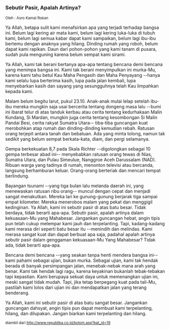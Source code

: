 ### Sebutir Pasir, Apalah Artinya?

<small>Oleh : Asro Kamal Rokan</small>

<p>Ya Allah, betapa sulit kami menafsirkan apa yang terjadi terhadap bangsa ini. Belum lagi kering air mata kami, belum lagi kering luka-luka di tubuh kami, belum lagi semua kabar dapat kami sampaikan, belum lagi ibu-ibu bertemu dengan anaknya yang hilang. Dinding rumah yang roboh, belum dapat kami rapikan. Daun dari pohon-pohon yang kami tanam di pusara, sudah pula menguning karena belum sempat kami sirami.</p>

<p>Ya Allah, kami tak berani bertanya apa-apa tentang bencana demi bencana yang menimpa bangsa ini. Kami tak berani menyimpulkan ini murka-Mu, karena kami tahu betul Kau Maha Pengasih dan Maha Penyayang --hanya kami selalu lupa berterima kasih, lupa pada jalan kembali, lupa menyebarkan kasih dan sayang yang sesungguhnya telah Kau limpahkan kepada kami.</p>

<p>Malam belum begitu larut, pukul 23.10. Anak-anak mulai lelap setelah ibu-ibu mereka mungkin saja usai bercerita tentang dongeng masa lalu --bumi ini ibarat telur di atas tanduk kerbau atau cerita tentang kedurhakaan Malin Kundang, Si Mardan, mungkin juga cerita tentang kesombongan Si Malin Pandai Besi, cerita rakyat Sumatra Utara-- tiba-tiba guncangan kuat merobohkan atap rumah dan dinding-dinding kemudian rebah. Ratusan orang terjepit antara tanah dan bebatuan. Ada yang minta tolong, namun tak sedikit yang belum sempat berkata-kata, diam, dan pergi selamanya.</p>

<p>Gempa berkekuatan 8,7 pada Skala Richter --digolongkan sebagai 10 gempa terbesar abad ini-- menyebabkan ratusan orang tewas di Nias, Sumatra Utara, dan Pulau Simeulue, Nanggroe Aceh Darussalam (NAD). Ribuan warga yang tadinya di rumah, menonton televisi atau bercanda, langsung berhamburan keluar. Orang-orang berteriak dan mencari tempat berlindung.</p>

<p>Bayangan tsunami --yang tiga bulan lalu melanda daerah ini, yang menewaskan ratusan ribu orang-- muncul dengan cepat dan menjadi sangat menakutkan. Mereka lari ke gunung-gunung berjarak tiga sampai empat kilometer. Mereka menerobos malam yang pekat dan menggigil kedinginan. Ya Allah, kami ini sebutir pasir di atas batu besar. Tidak berdaya, tidak berarti apa-apa. Sebutir pasir, apalah artinya dalam kekuasaan-Mu yang Mahabesar. Jangankan guncangan hebat, angin tipis pun telah cukup melempar kami jauh dan terpelanting. Tapi, kadang-kadang kami merasa diri seperti batu besar itu --menindih dan melindas. Kami merasa sangat kuat dan dapat berbuat apa saja, padahal apalah artinya sebutir pasir dalam genggaman kekuasaan-Mu Yang Mahabesar? Tidak ada, tidak berarti apa-apa.</p>

<p>Bencana demi bencana --yang seakan tanpa henti mendera bangsa ini-- kami pahami sebagai ujian, bukan murka. Sebagai ujian, kami tak hendak berada di banyak persimpangan jalan, menebak-nebak mana arah yang benar. Kami tak hendak lagi ragu, karena keyakinan bukanlah tebak-tebakan tapi kepastian. Kami berupaya sekuat daya untuk memenangkan ujian ini, meski sangat tidak mudah. Tapi, jika tetap berpegang kuat pada tali-Mu, pastilah kami lolos dari ujian ini dan mendapatkan jalan yang terang benderang.</p>

<p>Ya Allah, kami ini sebutir pasir di atas batu sangat besar. Jangankan guncangan dahsyat, angin tipis pun dapat membuat kami terpelanting, hilang, dan dilupakan. Jangan biarkan kami terpelanting dan hilang.</p>

<small>diambil dari <a href="http://www.republika.co.id/kolom.asp?kat_id=19">http://www.republika.co.id/kolom.asp?kat_id=19</a></small>

<!-- METADATA: {"time": "2005-03-31 05:34:59", "title": "Sebutir Pasir, Apalah Artinya?"} -->
